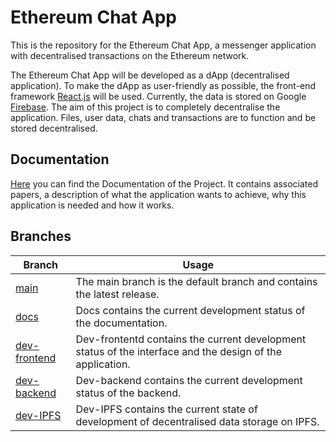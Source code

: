 # Ethereum Chat App

This is the repository for the Ethereum Chat App, a messenger application with decentralised transactions on the
Ethereum network.

The Ethereum Chat App will be developed as a dApp (decentralised application). To make the dApp as user-friendly as
possible, the front-end framework [React.js](https://reactjs.org/) will be used. Currently, the data is stored on
Google [Firebase](https://firebase.google.com/). The aim of this project is to completely decentralise the application.
Files, user data, chats and transactions are to function and be stored decentralised.

## Documentation

[Here](docs/README.md) you can find the Documentation of the Project. It
contains associated papers, a description of what the application wants to achieve, why this application is needed and
how it works.

## Branches

|                                     Branch                                  | Usage                                                                                                     |
|-----------------------------------------------------------------------------|-----------------------------------------------------------------------------------------------------------|
|    [main](https://github.com/Jufg/Chat-App-ETH/tree/main)                   | The main branch is the default branch and contains the latest release.                                    |
|    [docs](https://github.com/Jufg/Chat-App-ETH/tree/docs)                   | Docs contains the current development status of the documentation.                                        |
|    [dev-frontend](https://github.com/Jufg/Chat-App-ETH/tree/dev-frontend)   | Dev-frontentd contains the current development status of the interface and the design of the application. |
|    [dev-backend](https://github.com/Jufg/Chat-App-ETH/tree/dev-backend)     | Dev-backend contains the current development status of the backend.                                       |
|    [dev-IPFS](https://github.com/Jufg/Chat-App-ETH/tree/dev-IPFS)           | Dev-IPFS contains the current state of development of decentralised data storage on IPFS.                 |
